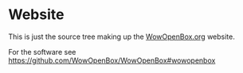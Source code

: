 # Website
This is just the source tree making up the [WowOpenBox.org](https://WowOpenBox.org) website.

For the software see https://github.com/WowOpenBox/WowOpenBox#wowopenbox


